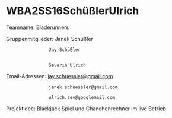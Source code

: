 # WBA2SS16SchüßlerUlrich

Teamname: Bladerunners

Gruppenmitglieder:  Janek Schüßler


                    Jay Schüßler
       
       
                    Severin Ulrich
                    

Email-Adressen:     jay.schuessler@gmail.com
                    
                    janek.schuessler@gmail.com
                   
                    ulrich.sev@googlemail.com
                    
                    
Projektidee: Blackjack Spiel und Chanchenrechner im live Betrieb
